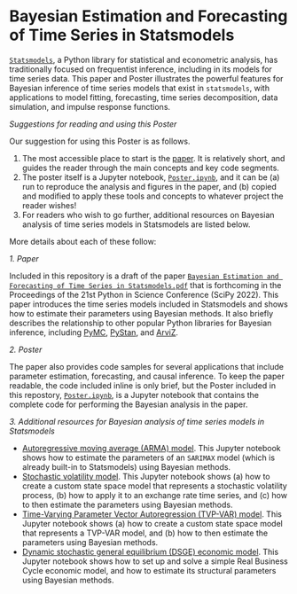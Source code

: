 # Bayesian Estimation and Forecasting of Time Series in Statsmodels

[``Statsmodels``](https://www.statsmodels.org/), a Python library for statistical and econometric analysis,
has traditionally focused on frequentist inference, including in its
models for time series data. This paper and Poster illustrates the powerful
features for Bayesian inference of time series models that exist in
``statsmodels``, with applications to model fitting, forecasting, time series
decomposition, data simulation, and impulse response functions.

*Suggestions for reading and using this Poster*

Our suggestion for using this Poster is as follows.

1. The most accessible place to start is the [paper](https://github.com/ChadFulton/scipy2022-bayesian-time-series/blob/main/Bayesian%20Estimation%20and%20Forecasting%20of%20Time%20Series%20in%20statsmodels.pdf). It is relatively short, and
   guides the reader through the main concepts and key code segments.
2. The poster itself is a Jupyter notebook, [`Poster.ipynb`](https://github.com/ChadFulton/scipy2022-bayesian-time-series/blob/main/Poster.ipynb), and it can be (a)
   run to reproduce the analysis and figures in the paper, and (b) copied and
   modified to apply these tools and concepts to whatever project the reader
   wishes!
3. For readers who wish to go further, additional resources on Bayesian analysis
   of time series models in Statsmodels are listed below.

More details about each of these follow:

*1. Paper*

Included in this repository is a draft of the paper
[`Bayesian Estimation and Forecasting of Time Series in Statsmodels.pdf`](https://github.com/ChadFulton/scipy2022-bayesian-time-series/blob/main/Bayesian%20Estimation%20and%20Forecasting%20of%20Time%20Series%20in%20statsmodels.pdf) that is
forthcoming in the Proceedings of the 21st Python in Science Conference (SciPy
2022). This paper introduces the time series models included in Statsmodels and
shows how to estimate their parameters using Bayesian methods. It also briefly
describes the relationship to other popular Python libraries for Bayesian
inference, including [PyMC](https://www.pymc.io/projects/docs/en/stable/learn.html), [PyStan](https://pystan.readthedocs.io/en/latest/), and [ArviZ](https://www.arviz.org/en/latest/).

*2. Poster*

The paper also provides code samples for several applications that include
parameter estimation, forecasting, and causal inference. To keep the paper
readable, the code included inline is only brief, but the Poster included in
this repostory, [`Poster.ipynb`](https://github.com/ChadFulton/scipy2022-bayesian-time-series/blob/main/Poster.ipynb), is a Jupyter notebook that contains the complete
code for performing the Bayesian analysis in the paper.

*3. Additional resources for Bayesian analysis of time series models in Statsmodels*


- [Autoregressive moving average (ARMA) model](https://www.chadfulton.com/topics/arma11_cpi_inflation.html).
  This Jupyter notebook shows how to estimate the parameters of an `SARIMAX`
  model (which is already built-in to Statsmodels) using Bayesian methods.
- [Stochastic volatility model](https://www.chadfulton.com/topics/stochastic_volatility_mcmc.html).
  This Jupyter notebook shows (a) how to create a custom state space model that
  represents a stochastic volatility process, (b) how to apply it to an exchange
  rate time series, and (c) how to then estimate the parameters using
  Bayesian methods.
- [Time-Varying Parameter Vector Autoregression (TVP-VAR) model](https://www.chadfulton.com/topics/statespace_tvpvar_mcmc_cfa.html).
  This Jupyter notebook shows (a) how to create a custom state space model that
  represents a TVP-VAR model, and (b) how to then estimate the parameters using
  Bayesian methods.
- [Dynamic stochastic general equilibrium (DSGE) economic model](https://www.chadfulton.com/topics/simple_rbc.html).
  This Jupyter notebook shows how to set up and solve a simple Real Business
  Cycle economic model, and how to estimate its structural parameters using
  Bayesian methods.
